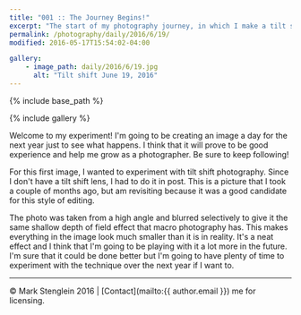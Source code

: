 ```yaml
---
title: "001 :: The Journey Begins!"
excerpt: "The start of my photography journey, in which I make a tilt shift image."
permalink: /photography/daily/2016/6/19/
modified: 2016-05-17T15:54:02-04:00

gallery:
    - image_path: daily/2016/6/19.jpg
      alt: "Tilt shift June 19, 2016"
---
```


{% include base_path %}

{% include gallery %}

Welcome to my experiment! I'm going to be creating an image a day for the next year just to see what happens. I think that it will prove to be good experience and help me grow as a photographer. Be sure to keep following!

For this first image, I wanted to experiment with tilt shift photography. Since I don't have a tilt shift lens, I had to do it in post. This is a picture that I took a couple of months ago, but am revisiting because it was a good candidate for this style of editing.

The photo was taken from a high angle and blurred selectively to give it the same shallow depth of field effect that macro photography has. This makes everything in the image look much smaller than it is in reality. It's a neat effect and I think that I'm going to be playing with it a lot more in the future. I'm sure that it could be done better but I'm going to have plenty of time to experiment with the technique over the next year if I want to.

---

&copy; Mark Stenglein 2016 \| [Contact](mailto:{{ author.email }}) me for licensing.
